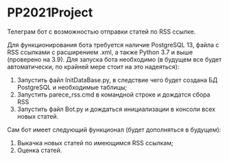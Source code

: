 # PP2021Project
Телеграм бот с возможностью отправки статей по RSS ссылке.

Для функционирования бота требуется наличие PostgreSQL 13, файла с RSS ссылками с расширением .xml, а также Python 3.7 и выше (проверено на 3.9).
Для запуска бота необходимо (в будущем все будет автоматически, по крайней мере стоит на это надеяться):    
   1) Запустить файл InitDataBase.py, в следствие чего будет создана БД PostgreSQL и необходимые таблицы;    
   2) Запустить parece_rss.cmd в командной строке и дождатся сбора RSS 
   3) Запустить файл Bot.py и дождаться инициализации в консоли всех новых статей.

Сам бот имеет следующий функционал (будет дополняться в будущем):    
   1) Выкачка новых статей по имеющимся RSS ссылкам;        
   2) Оценка статей.    
